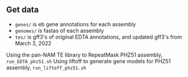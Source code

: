 ## Get data

- `genes/` is eb gene annotations for each assembly
- `genomes/` is fastas of each assembly
- `tes/` is gff3's of original EDTA annotations, and updated gff3's from March 3, 2022

Using the pan-NAM TE library to RepeatMask PHZ51 assembly, `run_EDTA_phz51.sh`
Using liftoff to generate gene models for PHZ51 assembly, `run_liftoff_phz51.sh`
